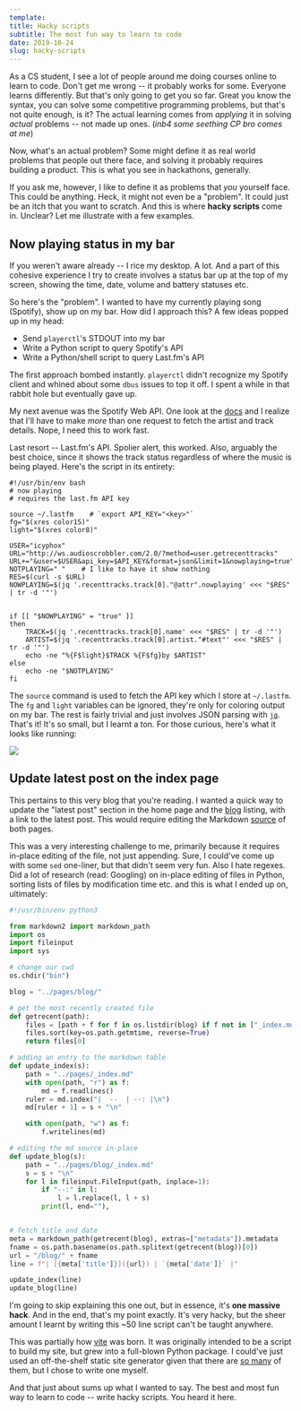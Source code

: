 ```yaml
---
template:
title: Hacky scripts
subtitle: The most fun way to learn to code
date: 2019-10-24
slug: hacky-scripts
---
```


As a CS student, I see a lot of people around me doing courses online
to learn to code. Don't get me wrong -- it probably works for some.
Everyone learns differently. But that's only going to get you so far.
Great you know the syntax, you can solve some competitive programming
problems, but that's not quite enough, is it? The actual learning comes
from _applying_ it in solving _actual_ problems -- not made up ones.
(_inb4 some seething CP bro comes at me_)

Now, what's an actual problem? Some might define it as real world
problems that people out there face, and solving it probably requires
building a product. This is what you see in hackathons, generally.

If you ask me, however, I like to define it as problems that _you_ yourself
face. This could be anything. Heck, it might not even be a "problem". It
could just be an itch that you want to scratch. And this is where
**hacky scripts** come in. Unclear? Let me illustrate with a few
examples.

## Now playing status in my bar

If you weren't aware already -- I rice my desktop. A lot. And a part of
this cohesive experience I try to create involves a status bar up at the
top of my screen, showing the time, date, volume and battery statuses etc.

So here's the "problem". I wanted to have my currently playing song
(Spotify), show up on my bar. How did I approach this? A few ideas
popped up in my head:

- Send `playerctl`'s STDOUT into my bar
- Write a Python script to query Spotify's API
- Write a Python/shell script to query Last.fm's API

The first approach bombed instantly. `playerctl` didn't recognize my
Spotify client and whined about some `dbus` issues to top it off.
I spent a while in that rabbit hole but eventually gave up.

My next avenue was the Spotify Web API. One look at the [docs](https://developer.spotify.com/documentation/web-api/) and
I realize that I'll have to make _more_ than one request to fetch the
artist and track details. Nope, I need this to work fast.

Last resort -- Last.fm's API. Spolier alert, this worked. Also, arguably
the best choice, since it shows the track status regardless of where
the music is being played. Here's the script in its entirety:

```shell
#!/usr/bin/env bash
# now playing
# requires the last.fm API key

source ~/.lastfm    # `export API_KEY="<key>"`
fg="$(xres color15)"
light="$(xres color8)"

USER="icyphox"
URL="http://ws.audioscrobbler.com/2.0/?method=user.getrecenttracks"
URL+="&user=$USER&api_key=$API_KEY&format=json&limit=1&nowplaying=true"
NOTPLAYING=" "    # I like to have it show nothing
RES=$(curl -s $URL)
NOWPLAYING=$(jq '.recenttracks.track[0]."@attr".nowplaying' <<< "$RES" | tr -d '"')


if [[ "$NOWPLAYING" = "true" ]]
then
	TRACK=$(jq '.recenttracks.track[0].name' <<< "$RES" | tr -d '"')
	ARTIST=$(jq '.recenttracks.track[0].artist."#text"' <<< "$RES" | tr -d '"')
	echo -ne "%{F$light}$TRACK %{F$fg}by $ARTIST"
else
	echo -ne "$NOTPLAYING"
fi
```

The `source` command is used to fetch the API key which I store at
`~/.lastfm`. The `fg` and `light` variables can be ignored, they're only
for coloring output on my bar. The rest is fairly trivial and just
involves JSON parsing with [`jq`](https://stedolan.github.io/jq/).
That's it! It's so small, but I learnt a ton. For those curious, here's
what it looks like running:

![](https://x.icyphox.sh/orGJ9.png)

## Update latest post on the index page

This pertains to this very blog that you're reading. I wanted a quick
way to update the "latest post" section in the home page and the
[blog](/blog) listing, with a link to the latest post. This would require
editing the Markdown [source](https://github.com/icyphox/site/tree/master/pages)
of both pages.

This was a very
interesting challenge to me, primarily because it requires in-place
editing of the file, not just appending. Sure, I could've come up with
some `sed` one-liner, but that didn't seem very fun. Also I hate
regexes. Did a lot of research (read: Googling) on in-place editing of
files in Python, sorting lists of files by modification time etc. and
this is what I ended up on, ultimately:

```python
#!/usr/bin/env python3

from markdown2 import markdown_path
import os
import fileinput
import sys

# change our cwd
os.chdir("bin")

blog = "../pages/blog/"

# get the most recently created file
def getrecent(path):
    files = [path + f for f in os.listdir(blog) if f not in ["_index.md", "feed.xml"]]
    files.sort(key=os.path.getmtime, reverse=True)
    return files[0]

# adding an entry to the markdown table
def update_index(s):
    path = "../pages/_index.md"
    with open(path, "r") as f:
        md = f.readlines()
    ruler = md.index("|  --  | --: |\n")
    md[ruler + 1] = s + "\n"

    with open(path, "w") as f:
        f.writelines(md)

# editing the md source in-place
def update_blog(s):
    path = "../pages/blog/_index.md"
    s = s + "\n"
    for l in fileinput.FileInput(path, inplace=1):
        if "--:" in l:
            l = l.replace(l, l + s)
        print(l, end=""),


# fetch title and date
meta = markdown_path(getrecent(blog), extras=["metadata"]).metadata
fname = os.path.basename(os.path.splitext(getrecent(blog))[0])
url = "/blog/" + fname
line = f"| [{meta['title']}]({url}) | `{meta['date']}` |"

update_index(line)
update_blog(line)
```

I'm going to skip explaining this one out, but in essence, it's **one
massive hack**. And in the end, that's my point exactly. It's very
hacky, but the sheer amount I learnt by writing this ~50
line script can't be taught anywhere.

This was partially how
[vite](https://github.com/icyphox/vite) was born. It was originally
intended to be a script to build my site, but grew into a full-blown
Python package. I could've just 
used an off-the-shelf static site generator
given that there are [so many](https://staticgen.com) of them, but
I chose to write one myself.

And that just about sums up what I wanted to say. The best and most fun
way to learn to code -- write hacky scripts. You heard it here.
